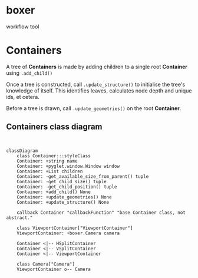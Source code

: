 # boxer
workflow tool


# Containers

A tree of **Containers** is made by adding children to a single root **Container** using ``.add_child()``

Once a tree is constructed, call ``.update_structure()`` to initialise the tree's knowledge of itself. This identifies leaves, calculates node depth and unique ids, et cetera.

Before a tree is drawn, call ``.update_geometries()`` on the root **Container**.

## Containers class diagram

<script>
  const callbackFunction = function () {
    alert('A callback was triggered');
  };
</script>


```mermaid


classDiagram
    class Container:::styleClass
    Container: +string name
    Container: +pyglet.window.Window window
    Container: +List children
    Container: -get_available_size_from_parent() tuple
    Container: -get_child_size() tuple
    Container: -get_child_position() tuple
    Container: +add_child() None
    Container: +update_geometries() None
    Container: +update_structure() None

    callback Container "callbackFunction" "base Container class, not abstract."

    class ViewportContainer["ViewportContainer"]
    ViewportContainer: +boxer.Camera camera

    Container <|-- HSplitContainer
    Container <|-- VSplitContainer
    Container <|-- ViewportContainer

    class Camera["Camera"]
    ViewportContainer o-- Camera

```

